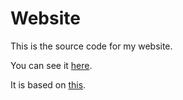 # Website

This is the source code for my website.

You can see it [here](https://thksrc.github.io).

It is based on [this](https://github.com/gregives/twelvety).
